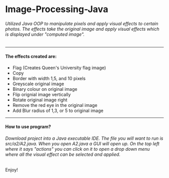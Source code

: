 # Image-Processing-Java
###### Utilized Java OOP to manipulate pixels and apply visual effects to certain photos. The effects take the original image and apply visual effects which is displayed under "computed image".
---
#### The effects created are:

- Flag (Creates Queen's University flag image)
- Copy 
- Border with width 1,5, and 10 pixels
- Greyscale original image
- Binary colour on original image
- Flip orignial image vertically
- Rotate original image right
- Remove the red eye in the original image
- Add Blur radius of 1,3, or 5 to original image
---
#### How to use program?
###### Download project into a Java executable IDE. The file you will want to run is src/a2/A2.java. When you open A2.java a GUI will open up. On the top left where it says "actions" you can click on it to open a drop down menu where all the visual effect can be selected and applied. 

Enjoy!
